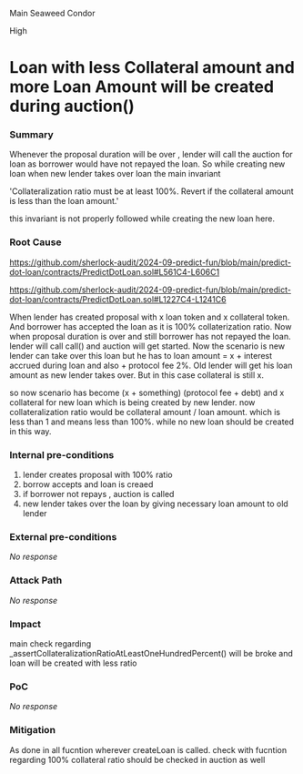 Main Seaweed Condor

High

# Loan with less Collateral amount and more Loan Amount will be created during auction()

### Summary

Whenever the proposal duration will be over , lender will call the auction for loan as borrower would have not repayed the loan. So while creating new loan when new lender takes over loan the main invariant 

'Collateralization ratio must be at least 100%.  Revert if the collateral amount is less than the loan amount.'

this invariant is not properly followed while creating the new loan here. 

### Root Cause

https://github.com/sherlock-audit/2024-09-predict-fun/blob/main/predict-dot-loan/contracts/PredictDotLoan.sol#L561C4-L606C1

https://github.com/sherlock-audit/2024-09-predict-fun/blob/main/predict-dot-loan/contracts/PredictDotLoan.sol#L1227C4-L1241C6

When lender has created proposal with x loan token and x collateral token. And borrower has accepted the loan as it is 100% collaterization ratio. Now when proposal duration is over and still borrower has not repayed the loan. lender will call call() and auction will get started. Now the scenario is new lender can take over this loan but he has to loan amount = x + interest accrued during loan and also + protocol fee 2%. Old lender will get his loan amount as new lender takes over. But in this case collateral is still x.

so now scenario has become (x + something) (protocol fee + debt) and x collateral for new loan which is being created by new lender. 
now collateralization ratio would be collateral amount / loan amount.  which is less than 1 and means less than 100%. while no new loan should be created in this way.

### Internal pre-conditions
1) lender creates  proposal with 100% ratio
2) borrow accepts and loan is creaed
3) if borrower not repays , auction is called
4) new lender takes over the loan by giving necessary loan amount to old lender
### External pre-conditions

_No response_

### Attack Path

_No response_

### Impact

main check regarding _assertCollateralizationRatioAtLeastOneHundredPercent() will be broke and loan will be created with less ratio

### PoC

_No response_

### Mitigation
As done in all fucntion wherever createLoan is called. check with fucntion regarding 100% collateral ratio should be checked in auction as well